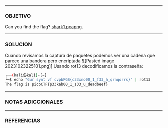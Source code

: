 ----
### OBJETIVO 
Can you find the flag? [shark1.pcapng](https://mercury.picoctf.net/static/ea41c400c3c7b4a63406e5e607d362ab/shark1.pcapng).

---
### SOLUCION
Cuando revisamos la captura de paquetes podemos ver una cadena que parece una bandera pero encriptada
![[Pasted image 20231023225101.png]]
Usando rot13 decodificamos la contraseña:
``` bash
┌──(kali㉿kali)-[~]
└─$ echo "Gur synt vf cvpbPGS{c33xno00_1_f33_h_qrnqorrs}" | rot13
The flag is picoCTF{p33kab00_1_s33_u_deadbeef}

```

---
### NOTAS ADICCIONALES

---
### REFERENCIAS
